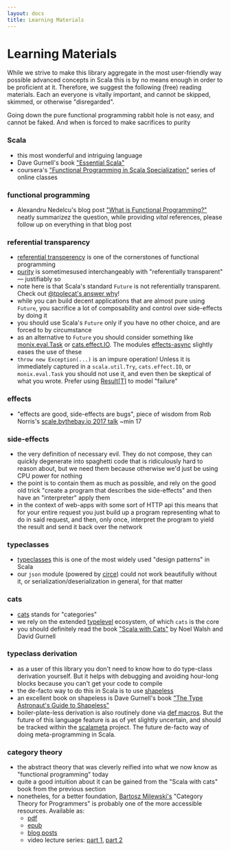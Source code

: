 ```yaml
---
layout: docs
title: Learning Materials
---
```


# Learning Materials

While we strive to make this library aggregate in the most user-friendly way possible advanced concepts in Scala this is by no means enough in order to be proficient at it. Therefore, we suggest the following (free) reading materials. Each an everyone is vitally important, and cannot be skipped, skimmed, or otherwise "disregarded".

Going down the pure functional programming rabbit hole is not easy, and cannot be faked. And when is forced to make sacrifices to purity

### Scala
* this most wonderful and intriguing language
* Dave Gurnell's book ["Essential Scala"](https://underscore.io/training/courses/essential-scala/)
* coursera's ["Functional Programming in Scala Specialization"](https://www.coursera.org/specializations/scala) series of online classes

### functional programming
* Alexandru Nedelcu's blog post ["What is Functional Programming?"](https://alexn.org/blog/2017/10/15/functional-programming.html) neatly summarizez the question, while providing _vital_ references, please follow up on everything in that blog post

### referential transparency
* [referential transperency](https://wiki.haskell.org/Referential_transparency) is one of the cornerstones of functional programming
* [purity](https://en.wikipedia.org/wiki/Pure_function#Pure_functions) is sometimesused interchangeably with "referentially transparent" — justifiably so
* note here is that Scala's standard `Future` is not referentially transparent. Check out [@tpolecat's answer why](https://www.reddit.com/r/scala/comments/3zofjl/why_is_future_totally_unusable/cyns21h/)!
* while you can build decent applications that are almost pure using `Future`, you sacrifice a lot of composability and control over side-effects by doing it
* you should use Scala's `Future` only if you have no other choice, and are forced to by circumstance
* as an alternative to `Future` you should consider something like [monix.eval.Task](https://github.com/monix/monix) or [cats.effect.IO](https://github.com/typelevel/cats-effect). The modules [effects-async](/effects) slightly eases the use of these
* `throw new Exception(...)` is an impure operation! Unless it is immediately captured in a `scala.util.Try`, `cats.effect.IO`, or `monix.eval.Task` you should not use it, and even then be skeptical of what you wrote. Prefer using [Result[T]](/docs/result.html) to model "failure"

### effects
* "effects are good, side-effects are bugs", piece of wisdom from Rob Norris's [scale.bythebay.io 2017 talk](https://www.youtube.com/watch?v=po3wmq4S15A) ~min 17

### side-effects
* the very definition of necessary evil. They do not compose, they can quickly degenerate into spaghetti code that is ridiculously hard to reason about, but we need them because otherwise we'd just be using CPU power for nothing
* the point is to contain them as much as possible, and rely on the good old trick "create a program that describes the side-effects" and then have an "interpreter" apply them
* in the context of web-apps with some sort of HTTP api this means that for your entire request you just build up a program representing what to do in said request, and then, only once, interpret the program to yield the result and send it back over the network

### typeclasses
* [typeclasses](https://blog.scalac.io/2017/04/19/typeclasses-in-scala.html) this is one of the most widely used "design patterns" in Scala
* our `json` module (powered by [circe](https://github.com/circe/circe)) could not work beautifully without it, or serialization/deserialization in general, for that matter

### cats
* [cats](https://github.com/typelevel/cats) stands for "categories"
* we rely on the extended [typelevel](https://github.com/typelevel) ecosystem, of which `cats` is the core
* you should definitely read the book ["Scala with Cats"](https://underscore.io/training/courses/advanced-scala/) by Noel Walsh and David Gurnell

### typeclass derivation
* as a user of this library you don't need to know how to do type-class derivation yourself. But it helps with debugging and avoiding hour-long blocks because you can't get your code to compile
* the de-facto way to do this in Scala is to use [shapeless](https://github.com/milessabin/shapeless)
* an excellent book on shapeless is Dave Gurnell's book ["The Type Astronaut's Guide to Shapeless"](https://underscore.io/training/courses/advanced-shapeless/)
* boiler-plate-less derivation is also routinely done via [def macros](https://docs.scala-lang.org/overviews/macros/overview.html). But the future of this language feature is as of yet slightly uncertain, and should be tracked within the [scalameta](http://scalameta.org/) project. The future de-facto way of doing meta-programming in Scala.

### category theory
* the abstract theory that was cleverly reified into what we now know as "functional programming" today
* quite a good intuition about it can be gained from the "Scala with cats" book from the previous section
* nonetheles, for a better foundation, [Bartosz Milewski's](https://bartoszmilewski.com/) "Category Theory for Programmers" is probably one of the more accessible resources. Available as:
  * [pdf](https://github.com/hmemcpy/milewski-ctfp-pdf)
  * [epub](https://github.com/onlurking/category-theory-for-programmers)
  * [blog posts](https://bartoszmilewski.com/2014/10/28/category-theory-for-programmers-the-preface/)
  * video lecture series: [part 1](https://www.youtube.com/watch?v=I8LbkfSSR58&list=PLbgaMIhjbmEnaH_LTkxLI7FMa2HsnawM_), [part 2](https://www.youtube.com/watch?v=3XTQSx1A3x8&list=PLbgaMIhjbmElia1eCEZNvsVscFef9m0dm)

